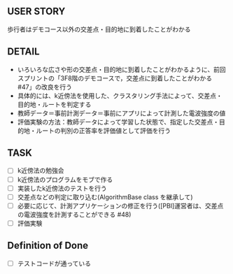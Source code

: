## USER STORY
歩行者はデモコース以外の交差点・目的地に到着したことがわかる

## DETAIL
- いろいろな広さや形の交差点・目的地に到着したことがわかるように、前回スプリントの「3F8階のデモコースで，交差点に到着したことがわかる #47」の改良を行う
- 具体的には、k近傍法を使用した、クラスタリング手法によって、交差点・目的地・ルートを判定する
- 教師データ＝事前計測データ＝事前にアプリによって計測した電波強度の値
- 評価実験の方法：教師データによって学習した状態で、指定した交差点・目的地・ルートの判別の正答率を評価値として評価を行う

## TASK
- [ ] k近傍法の勉強会
- [ ] k近傍法のプログラムをモブで作る
- [ ] 実装したk近傍法のテストを行う
- [ ] 交差点などの判定に取り込む(AlgorithmBase class を継承して)
- [ ] 必要に応じて、計測アプリケーションの修正を行う([PBI]運営者は、交差点の電波強度を計測することができる #48)
- [ ] 評価実験

## Definition of Done
- [ ] テストコードが通っている
